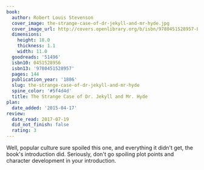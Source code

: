 ```yaml
---
book:
  author: Robert Louis Stevenson
  cover_image: the-strange-case-of-dr-jekyll-and-mr-hyde.jpg
  cover_image_url: http://covers.openlibrary.org/b/isbn/9780451528957-L.jpg
  dimensions:
    height: 18.0
    thickness: 1.1
    width: 11.0
  goodreads: '51496'
  isbn10: 0451528956
  isbn13: '9780451528957'
  pages: 144
  publication_year: '1886'
  slug: the-strange-case-of-dr-jekyll-and-mr-hyde
  spine_color: '#5f4d4d'
  title: The Strange Case of Dr. Jekyll and Mr. Hyde
plan:
  date_added: '2015-04-17'
review:
  date_read: 2017-07-19
  did_not_finish: false
  rating: 3
---
```


Well, popular culture sure spoiled this one, and everything it didn't get, the book's introduction did. Seriously, don't go spoiling plot points and character development in your introduction.
